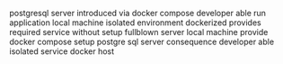 postgresql server introduced via docker compose developer able run application local machine isolated environment dockerized provides required service without setup fullblown server local machine provide docker compose setup postgre sql server consequence developer able isolated service docker host